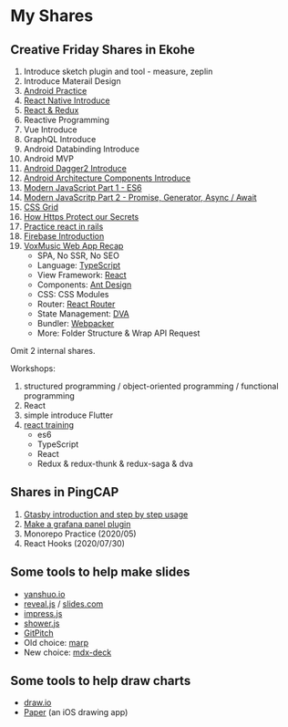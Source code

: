 # My Shares

## Creative Friday Shares in Ekohe

1. Introduce sketch plugin and tool - measure, zeplin
1. Introduce Materail Design
1. [Android Practice](./cf-android-practice)
1. [React Native Introduce](./cf-react-native-intro)
1. [React & Redux](./cf-react-redux)
1. Reactive Programming
1. Vue Introduce
1. GraphQL Introduce
1. Android Databinding Introduce
1. Android MVP
1. [Android Dagger2 Introduce](./cf-dagger2/cf-dagger2.md)
1. [Android Architecture Components Introduce](./cf-android-arch/keynote.md)
1. [Modern JavaScript Part 1 - ES6](./cf-modern-js/cf-modern-js-1.md)
1. [Modern JavaScritp Part 2 - Promise, Generator, Async / Await](./cf-modern-js/cf-modern-js-2.md)
1. [CSS Grid](./cf-css-grid/cf-css-grid.md)
1. [How Https Protect our Secrets](./cf-https/keynote.md)
1. [Practice react in rails](./cf-react-in-rails/keynote.md)
1. [Firebase Introduction](./cf-firebase/cf-firebase.md)
1. [VoxMusic Web App Recap](./cf-vox-recap/README.md)
   - SPA, No SSR, No SEO
   - Language: [TypeScript](https://www.typescriptlang.org/)
   - View Framework: [React](https://reactjs.org/)
   - Components: [Ant Design](https://ant.design/index-cn)
   - CSS: CSS Modules
   - Router: [React Router](https://reacttraining.com/react-router/)
   - State Management: [DVA](https://dvajs.com/)
   - Bundler: [Webpacker](https://github.com/rails/webpacker)
   - More: Folder Structure & Wrap API Request

Omit 2 internal shares.

Workshops:

1. structured programming / object-oriented programming / functional programming
1. React
1. simple introduce Flutter
1. [react training](https://github.com/baurine/react-training)
   - es6
   - TypeScript
   - React
   - Redux & redux-thunk & redux-saga & dva

## Shares in PingCAP

1. [Gtasby introduction and step by step usage](https://github.com/baurine/gatsby-step-by-step)
1. [Make a grafana panel plugin](https://github.com/baurine/my-simple-panel)
1. Monorepo Practice (2020/05)
1. React Hooks (2020/07/30)

## Some tools to help make slides

- [yanshuo.io](http://yanshuo.io/)
- [reveal.js](https://github.com/hakimel/reveal.js/) / [slides.com](https://slides.com/)
- [impress.js](https://github.com/impress/impress.js/)
- [shower.js](https://github.com/shower/shower)
- [GitPitch](https://github.com/gitpitch/gitpitch)
- Old choice: [marp](https://github.com/yhatt/marp)
- New choice: [mdx-deck](https://github.com/jxnblk/mdx-deck)

## Some tools to help draw charts

- [draw.io](https://www.draw.io/)
- [Paper](https://itunes.apple.com/us/app/paper-by-fiftythree/id506003812?mt=8) (an iOS drawing app)
